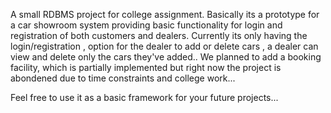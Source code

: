 A small RDBMS project for college assignment.
Basically its a prototype for a car showroom system providing basic functionality for login and registration of both customers and dealers.
Currently its only having the login/registration , option for the dealer to add or delete cars , a dealer can view and delete only the cars they've added..
We planned to add a booking facility, which is partially implemented but right now the project is abondened due to time constraints and college work...

Feel free to use it as a basic framework for your future projects...
